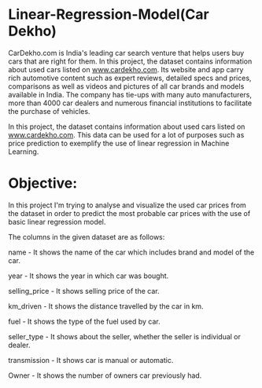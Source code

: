 # Linear-Regression-Model(Car Dekho)

CarDekho.com is India's leading car search venture that helps users buy cars that are right for them. In this project, the dataset contains information about used cars listed on www.cardekho.com. Its website and app carry rich automotive content such as expert reviews, detailed specs and prices, comparisons as well as videos and pictures of all car brands and models available in India. The company has tie-ups with many auto manufacturers, more than 4000 car dealers and numerous financial institutions to facilitate the purchase of vehicles.

In this project, the dataset contains information about used cars listed on www.cardekho.com. This data can be used for a lot of purposes such as price prediction to exemplify the use of linear regression in Machine Learning.

# Objective:
In this project I'm trying to analyse and visualize the used car prices from the dataset in order to predict the most probable car prices with the use of basic linear regression model.


The columns in the given dataset are as follows:

name  -  It shows the name of the car which includes brand and model of the car.

year  -  It shows the year in which car was bought.

selling_price  -  It shows selling price of the car.

km_driven  -  It shows the distance travelled by the car in km.

fuel  -  It shows the type of the fuel used by car.

seller_type  -  It shows about the seller, whether the seller is individual or dealer.

transmission  -  It shows car is manual or automatic.

Owner  -  It shows the number of owners car previously had.

